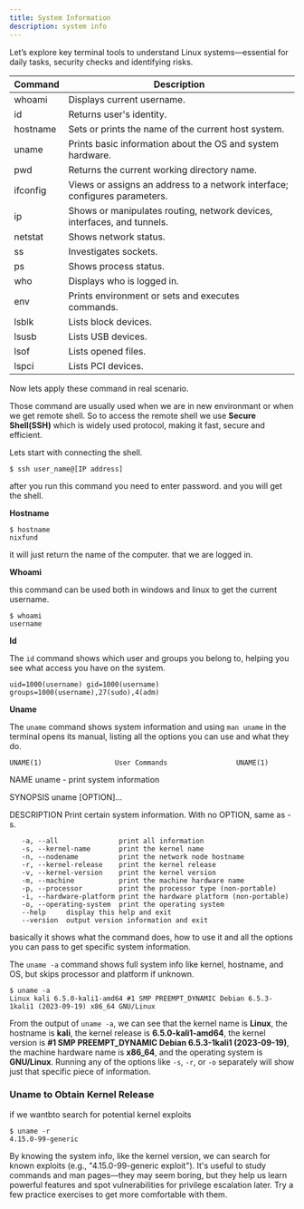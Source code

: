 ```yaml
---
title: System Information
description: system info
---
```


Let’s explore key terminal tools to understand Linux systems—essential for daily tasks, security checks and identifying risks.

| Command   | Description                                                                 |
|-----------|-----------------------------------------------------------------------------|
| whoami    | Displays current username.                                                  |
| id        | Returns user's identity.                                                    |
| hostname  | Sets or prints the name of the current host system.                        |
| uname     | Prints basic information about the OS and system hardware.                 |
| pwd       | Returns the current working directory name.                                |
| ifconfig  | Views or assigns an address to a network interface; configures parameters. |
| ip        | Shows or manipulates routing, network devices, interfaces, and tunnels.    |
| netstat   | Shows network status.                                                       |
| ss        | Investigates sockets.                                                       |
| ps        | Shows process status.                                                       |
| who       | Displays who is logged in.                                                  |
| env       | Prints environment or sets and executes commands.                          |
| lsblk     | Lists block devices.                                                        |
| lsusb     | Lists USB devices.                                                          |
| lsof      | Lists opened files.                                                         |
| lspci     | Lists PCI devices.                                                          |

Now lets apply these command in real scenario.

Those command are usually used when we are in new environmant or when we get remote shell. So to access the remote shell we use **Secure Shell(SSH)** which is widely used protocol, making it fast, secure and efficient.

Lets start with connecting the shell.

    $ ssh user_name@[IP address]

after you run this command you need to enter password. and you will get the shell.

**Hostname** 

    $ hostname
    nixfund

it will just return the name of the computer. that we are logged in.

**Whoami**

this command can be used both in windows and linux to get the current username.

    $ whoami
    username

**Id**

The `id` command shows which user and groups you belong to, helping you see what access you have on the system.

    uid=1000(username) gid=1000(username) groups=1000(username),27(sudo),4(adm)

**Uname**

The `uname` command shows system information and using `man uname` in the terminal opens its manual, listing all the options you can use and what they do.

    UNAME(1)                  User Commands                 UNAME(1)

NAME
       uname - print system information

SYNOPSIS
       uname [OPTION]...

DESCRIPTION
       Print certain system information.  With no OPTION, same as -s.

       -a, --all               print all information
       -s, --kernel-name       print the kernel name
       -n, --nodename          print the network node hostname
       -r, --kernel-release    print the kernel release
       -v, --kernel-version    print the kernel version
       -m, --machine           print the machine hardware name
       -p, --processor         print the processor type (non-portable)
       -i, --hardware-platform print the hardware platform (non-portable)
       -o, --operating-system  print the operating system
       --help     display this help and exit
       --version  output version information and exit

basically it shows what the command does, how to use it and all the options you can pass to get specific system information. 

The `uname -a` command shows full system info like kernel, hostname, and OS, but skips processor and platform if unknown.

    $ uname -a
    Linux kali 6.5.0-kali1-amd64 #1 SMP PREEMPT_DYNAMIC Debian 6.5.3-1kali1 (2023-09-19) x86_64 GNU/Linux

From the output of `uname -a`, we can see that the kernel name is **Linux**, the hostname is **kali**, the kernel release is **6.5.0-kali1-amd64**, the kernel version is **#1 SMP PREEMPT_DYNAMIC Debian 6.5.3-1kali1 (2023-09-19)**, the machine hardware name is **x86_64**, and the operating system is **GNU/Linux**. Running any of the options like `-s`, `-r`, or `-o` separately will show just that specific piece of information.

### Uname to Obtain Kernel Release

if we wantbto search for potential kernel exploits

    $ uname -r
    4.15.0-99-generic

By knowing the system info, like the kernel version, we can search for known exploits (e.g., "4.15.0-99-generic exploit"). It's useful to study commands and man pages—they may seem boring, but they help us learn powerful features and spot vulnerabilities for privilege escalation later. Try a few practice exercises to get more comfortable with them.

